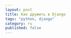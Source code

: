 ```yaml
---
layout: post
title: Как дружить в Django
tags: "python, django"
category: ru
published: false
---
```



